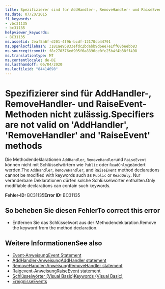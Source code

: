 ```yaml
---
title: Spezifizierer sind für AddHandler-, RemoveHandler- und RaiseEvent-Methoden nicht zulässig.
ms.date: 07/20/2015
f1_keywords:
- vbc31135
- bc31135
helpviewer_keywords:
- BC31135
ms.assetid: 2eaf5a6f-d201-4f9b-bcdf-12170cb44791
ms.openlocfilehash: 3181ae95833efdc2bdabb9d6ee7e1ff68beebb83
ms.sourcegitcommit: f8c270376ed905f6a8896ce0fe25b4f4b38ff498
ms.translationtype: MT
ms.contentlocale: de-DE
ms.lasthandoff: 06/04/2020
ms.locfileid: "84414698"
---
```

# <a name="specifiers-are-not-valid-on-addhandler-removehandler-and-raiseevent-methods"></a><span data-ttu-id="df1cb-102">Spezifizierer sind für AddHandler-, RemoveHandler- und RaiseEvent-Methoden nicht zulässig.</span><span class="sxs-lookup"><span data-stu-id="df1cb-102">Specifiers are not valid on 'AddHandler', 'RemoveHandler' and 'RaiseEvent' methods</span></span>
<span data-ttu-id="df1cb-103">Die Methodendeklarationen `AddHandler`, `RemoveHandler`und `RaiseEvent` können nicht mit Schlüsselwörtern wie `Public` oder `ReadOnly`geändert werden.</span><span class="sxs-lookup"><span data-stu-id="df1cb-103">The `AddHandler`, `RemoveHandler`, and `RaiseEvent` method declarations cannot be modified with keywords such as `Public` or `ReadOnly`.</span></span> <span data-ttu-id="df1cb-104">Nur veränderbare Deklarationen dürfen solche Schlüsselwörter enthalten.</span><span class="sxs-lookup"><span data-stu-id="df1cb-104">Only modifiable declarations can contain such keywords.</span></span>  
  
 <span data-ttu-id="df1cb-105">**Fehler-ID:** BC31135</span><span class="sxs-lookup"><span data-stu-id="df1cb-105">**Error ID:** BC31135</span></span>  
  
## <a name="to-correct-this-error"></a><span data-ttu-id="df1cb-106">So beheben Sie diesen Fehler</span><span class="sxs-lookup"><span data-stu-id="df1cb-106">To correct this error</span></span>  
  
- <span data-ttu-id="df1cb-107">Entfernen Sie das Schlüsselwort aus der Methodendeklaration.</span><span class="sxs-lookup"><span data-stu-id="df1cb-107">Remove the keyword from the method declaration.</span></span>  
  
## <a name="see-also"></a><span data-ttu-id="df1cb-108">Weitere Informationen</span><span class="sxs-lookup"><span data-stu-id="df1cb-108">See also</span></span>

- [<span data-ttu-id="df1cb-109">Event-Anweisung</span><span class="sxs-lookup"><span data-stu-id="df1cb-109">Event Statement</span></span>](../language-reference/statements/event-statement.md)
- [<span data-ttu-id="df1cb-110">AddHandler-Anweisung</span><span class="sxs-lookup"><span data-stu-id="df1cb-110">AddHandler statement</span></span>](../language-reference/statements/addhandler-statement.md)
- [<span data-ttu-id="df1cb-111">RemoveHandler-Anweisung</span><span class="sxs-lookup"><span data-stu-id="df1cb-111">RemoveHandler statement</span></span>](../language-reference/statements/removehandler-statement.md)
- [<span data-ttu-id="df1cb-112">Raigevent-Anweisung</span><span class="sxs-lookup"><span data-stu-id="df1cb-112">RaiseEvent statement</span></span>](../language-reference/statements/raiseevent-statement.md)
- [<span data-ttu-id="df1cb-113">Schlüsselwörter (Visual Basic)</span><span class="sxs-lookup"><span data-stu-id="df1cb-113">Keywords (Visual Basic)</span></span>](../language-reference/keywords/index.md)
- [<span data-ttu-id="df1cb-114">Ereignisse</span><span class="sxs-lookup"><span data-stu-id="df1cb-114">Events</span></span>](../programming-guide/language-features/events/index.md)
